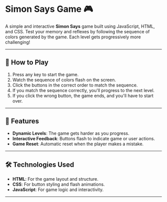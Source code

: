 # Simon Says Game 🎮

A simple and interactive **Simon Says** game built using JavaScript, HTML, and CSS. Test your memory and reflexes by following the sequence of colors generated by the game. Each level gets progressively more challenging!

---

## 📝 How to Play
1. Press any key to start the game.
2. Watch the sequence of colors flash on the screen.
3. Click the buttons in the correct order to match the sequence.
4. If you match the sequence correctly, you'll progress to the next level.
5. If you click the wrong button, the game ends, and you'll have to start over.

---

## 🚀 Features
- **Dynamic Levels**: The game gets harder as you progress.
- **Interactive Feedback**: Buttons flash to indicate game or user actions.
- **Game Reset**: Automatic reset when the player makes a mistake.

---

## 🛠️ Technologies Used
- **HTML**: For the game layout and structure.
- **CSS**: For button styling and flash animations.
- **JavaScript**: For game logic and interactivity.

---

